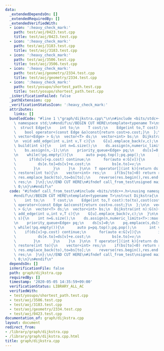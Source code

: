 ```yaml
---
data:
  _extendedDependsOn: []
  _extendedRequiredBy: []
  _extendedVerifiedWith:
  - icon: ':heavy_check_mark:'
    path: test/aoj/0423.test.cpp
    title: test/aoj/0423.test.cpp
  - icon: ':heavy_check_mark:'
    path: test/aoj/3183.test.cpp
    title: test/aoj/3183.test.cpp
  - icon: ':heavy_check_mark:'
    path: test/aoj/3506.test.cpp
    title: test/aoj/3506.test.cpp
  - icon: ':heavy_check_mark:'
    path: test/aoj/geometry/2334.test.cpp
    title: test/aoj/geometry/2334.test.cpp
  - icon: ':heavy_check_mark:'
    path: test/yosupo/shortest_path.test.cpp
    title: test/yosupo/shortest_path.test.cpp
  _isVerificationFailed: false
  _pathExtension: cpp
  _verificationStatusIcon: ':heavy_check_mark:'
  attributes:
    links: []
  bundledCode: "#line 1 \"graph/dijkstra.cpp\"\n\n#include <bits/stdc++.h>\nusing\
    \ namespace std;\n#endif\n//BEGIN CUT HERE\ntemplate<typename T>\nstruct Dijkstra{\n\
    \  struct Edge{\n    int to;\n    T cost;\n    Edge(int to,T cost):to(to),cost(cost){}\n\
    \    bool operator<(const Edge &o)const{return cost>o.cost;}\n  };\n\n  vector<\
    \ vector<Edge> > G;\n  vector<T> ds;\n  vector<int> bs;\n  Dijkstra(int n):G(n){}\n\
    \n  void add_edge(int u,int v,T c){\n    G[u].emplace_back(v,c);\n  }\n\n  void\
    \ build(int s){\n    int n=G.size();\n    ds.assign(n,numeric_limits<T>::max());\n\
    \    bs.assign(n,-1);\n\n    priority_queue<Edge> pq;\n    ds[s]=0;\n    pq.emplace(s,ds[s]);\n\
    \n    while(!pq.empty()){\n      auto p=pq.top();pq.pop();\n      int v=p.to;\n\
    \      if(ds[v]<p.cost) continue;\n      for(auto e:G[v]){\n        if(ds[e.to]>ds[v]+e.cost){\n\
    \          ds[e.to]=ds[v]+e.cost;\n          bs[e.to]=v;\n          pq.emplace(e.to,ds[e.to]);\n\
    \        }\n      }\n    }\n  }\n\n  T operator[](int k){return ds[k];}\n\n  vector<int>\
    \ restore(int to){\n    vector<int> res;\n    if(bs[to]<0) return res;\n    while(~to)\
    \ res.emplace_back(to),to=bs[to];\n    reverse(res.begin(),res.end());\n    return\
    \ res;\n  }\n};\n//END CUT HERE\n#ifndef call_from_test\nsigned main(){\n  return\
    \ 0;\n}\n#endif\n"
  code: "#ifndef call_from_test\n#include <bits/stdc++.h>\nusing namespace std;\n\
    #endif\n//BEGIN CUT HERE\ntemplate<typename T>\nstruct Dijkstra{\n  struct Edge{\n\
    \    int to;\n    T cost;\n    Edge(int to,T cost):to(to),cost(cost){}\n    bool\
    \ operator<(const Edge &o)const{return cost>o.cost;}\n  };\n\n  vector< vector<Edge>\
    \ > G;\n  vector<T> ds;\n  vector<int> bs;\n  Dijkstra(int n):G(n){}\n\n  void\
    \ add_edge(int u,int v,T c){\n    G[u].emplace_back(v,c);\n  }\n\n  void build(int\
    \ s){\n    int n=G.size();\n    ds.assign(n,numeric_limits<T>::max());\n    bs.assign(n,-1);\n\
    \n    priority_queue<Edge> pq;\n    ds[s]=0;\n    pq.emplace(s,ds[s]);\n\n   \
    \ while(!pq.empty()){\n      auto p=pq.top();pq.pop();\n      int v=p.to;\n  \
    \    if(ds[v]<p.cost) continue;\n      for(auto e:G[v]){\n        if(ds[e.to]>ds[v]+e.cost){\n\
    \          ds[e.to]=ds[v]+e.cost;\n          bs[e.to]=v;\n          pq.emplace(e.to,ds[e.to]);\n\
    \        }\n      }\n    }\n  }\n\n  T operator[](int k){return ds[k];}\n\n  vector<int>\
    \ restore(int to){\n    vector<int> res;\n    if(bs[to]<0) return res;\n    while(~to)\
    \ res.emplace_back(to),to=bs[to];\n    reverse(res.begin(),res.end());\n    return\
    \ res;\n  }\n};\n//END CUT HERE\n#ifndef call_from_test\nsigned main(){\n  return\
    \ 0;\n}\n#endif\n"
  dependsOn: []
  isVerificationFile: false
  path: graph/dijkstra.cpp
  requiredBy: []
  timestamp: '2020-05-05 14:35:59+09:00'
  verificationStatus: LIBRARY_ALL_AC
  verifiedWith:
  - test/yosupo/shortest_path.test.cpp
  - test/aoj/3506.test.cpp
  - test/aoj/3183.test.cpp
  - test/aoj/geometry/2334.test.cpp
  - test/aoj/0423.test.cpp
documentation_of: graph/dijkstra.cpp
layout: document
redirect_from:
- /library/graph/dijkstra.cpp
- /library/graph/dijkstra.cpp.html
title: graph/dijkstra.cpp
---
```

